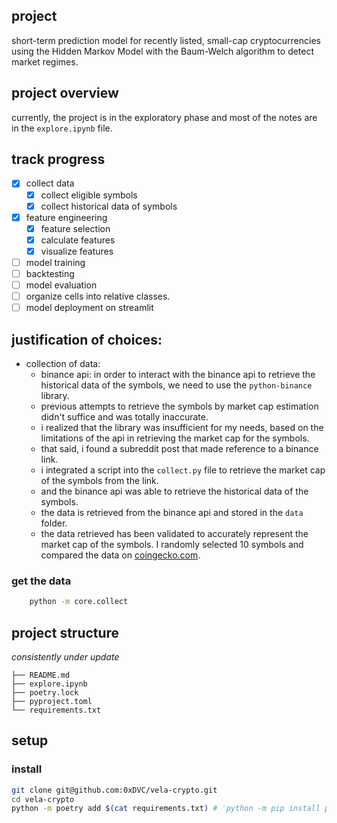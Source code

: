 ## project
short-term prediction model for recently listed, small-cap cryptocurrencies using the Hidden Markov Model with the Baum-Welch algorithm to detect market regimes.

## project overview
currently, the project is in the exploratory phase and most of the notes are in the ```explore.ipynb``` file.

## track progress
- [x] collect data
    - [x] collect eligible symbols
    - [x] collect historical data of symbols
- [x] feature engineering
    - [x] feature selection
    - [x] calculate features
    - [x] visualize features
- [ ] model training
- [ ] backtesting
- [ ] model evaluation
- [ ] organize cells into relative classes.
- [ ] model deployment on streamlit

## justification of choices:
- collection of data:
    - binance api: in order to interact with the binance api to retrieve the historical data of the symbols, we need to use the ```python-binance``` library.
    - previous attempts to retrieve the symbols by market cap estimation didn't suffice and was totally inaccurate. 
    - i realized that the library was insufficient for my needs, based on the limitations of the api in retrieving the market cap for the symbols.
    - that said, i found a subreddit post that made reference to a binance link. 
    - i integrated a script into the ```collect.py``` file to retrieve the market cap of the symbols from the link.
    - and the binance api was able to retrieve the historical data of the symbols.
    -  the data is retrieved from the binance api and stored in the ```data``` folder.
    -  the data retrieved has been validated to accurately represent the market cap of the symbols. I randomly selected 10 symbols and compared the data on [coingecko.com](https://www.coingecko.com/en/coins).


### get the data
```bash
    python -m core.collect
```


## project structure
_consistently under update_
```
├── README.md
├── explore.ipynb
├── poetry.lock
├── pyproject.toml
└── requirements.txt
```

## setup
### install
```bash
git clone git@github.com:0xDVC/vela-crypto.git
cd vela-crypto
python -m poetry add $(cat requirements.txt) # 'python -m pip install poetry' if you don't have it
```
